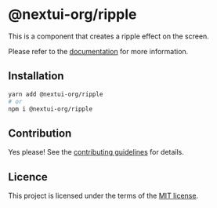 # @nextui-org/ripple

This is a component that creates a ripple effect on the screen.

Please refer to the [documentation](https://Banyu.org/docs/components/button) for more information.

## Installation

```sh
yarn add @nextui-org/ripple
# or
npm i @nextui-org/ripple
```

## Contribution

Yes please! See the
[contributing guidelines](https://github.com/nextui-org/nextui/blob/master/CONTRIBUTING.md)
for details.

## Licence

This project is licensed under the terms of the
[MIT license](https://github.com/nextui-org/nextui/blob/master/LICENSE).
